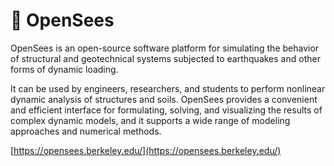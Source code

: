 # 🌊 OpenSees

OpenSees is an open-source software platform for simulating the behavior of structural and geotechnical systems subjected to earthquakes and other forms of dynamic loading.

It can be used by engineers, researchers, and students to perform nonlinear dynamic analysis of structures and soils. OpenSees provides a convenient and efficient interface for formulating, solving, and visualizing the results of complex dynamic models, and it supports a wide range of modeling approaches and numerical methods.

[https://opensees.berkeley.edu/](https://opensees.berkeley.edu/)

